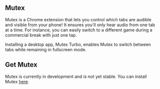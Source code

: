## Mutex

Mutex is a Chrome extension that lets you control which tabs are audible and visible from your phone! It ensures you'll only hear audio from one tab at a time. For instance, you can easily switch to a different game during a commercial break with just one tap.

Installing a desktop app, Mutex Turbo, enables Mutex to switch between tabs while remaining in fullscreen mode.

## Get Mutex

Mutex is currently in development and is not yet stable. You can install Mutex [here](https://chrome.google.com/webstore/detail/mutex/jgmbnemehhjcldgnkgiognlnjpgamjcp). 
